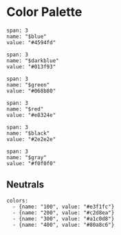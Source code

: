 # Color Palette

```color
span: 3
name: "$blue"
value: "#4594fd"
```

```color
span: 3
name: "$darkblue"
value: "#013f93"
```

```color
span: 3
name: "$green"
value: "#068b80"
```

```color
span: 3
name: "$red"
value: "#e8324e"
```

```color
span: 3
name: "$black"
value: "#2e2e2e"
```


```color
span: 3
name: "$gray"
value: "#f0f0f0"
```

## Neutrals

```color-palette
colors:
  - {name: "100", value: "#e3f1fc"}
  - {name: "200", value: "#c2d8ea"}
  - {name: "300", value: "#a1c0d8"}
  - {name: "400", value: "#80a8c6"}
```
